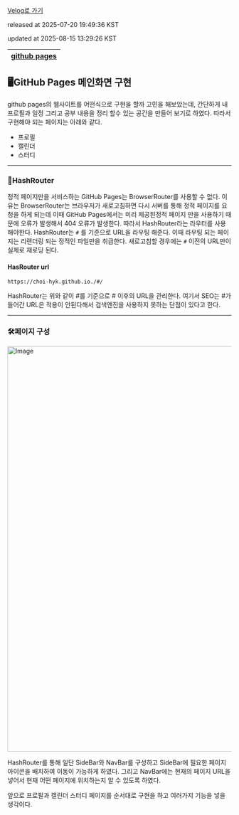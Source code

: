 [Velog로 가기](https://velog.io/@choi-hyk/GitHub-Pages-메인화면-구현하기)

released at 2025-07-20 19:49:36 KST

updated at 2025-08-15 13:29:26 KST

|[github pages](https://velog.io/tags/github-pages)|
|----|

## 🖥️GitHub Pages 메인화면 구현

github pages의 웹사이트를 어떤식으로 구현을 할까 고민을 해보았는데, 간단하게 내 프로필과 일정 그리고 공부 내용을 정리 할수 있는 공간을 만들어 보기로 하였다. 따라서 구현해야 되는 페이지는 아래와 같다.

- 프로필
- 캘린더
- 스터디

---

### 📁HashRouter

정적 페이지만을 서비스하는 GitHub Pages는 BrowserRouter를 사용할 수 없다. 이유는 BrowserRouter는 브라우저가 새로고침하면 다시 서버를 통해 정적 페이지를 요청을 하게 되는데 이때 GitHub Pages에서는 미리 제공된정적 페이지 만을 사용하기 때문에 오류가 발생해서 404 오류가 발생한다.
따라서 HashRouter라는 라우터를 사용해야한다. HashRouter는 `#` 를 기준으로 URL을 라우팅 해준다. 이때 라우팅 되는 페이지는 리렌더링 되는 정적인 파일만을 취급한다. 새로고침할 경우에는 `#` 이전의 URL만이 실제로 재로딩 된다. 

#### HasRouter url

```
https://choi-hyk.github.io./#/
```

HashRouter는 위와 같이 #를 기준으로 # 이후의 URL을 관리한다.
여기서 SEO는 #가 들어간 URL은 적용이 안된다해서 검색엔진을 사용하지 못하는 단점이 있다고 한다.

---

### 🛠️페이지 구성

<img width="1899" height="912" alt="Image" src="https://github.com/user-attachments/assets/67e54a44-1d1b-4d72-a1f3-fc3c1673ad58" />

HashRouter를 통해 일단 SideBar와 NavBar를 구성하고 SideBar에 필요한 페이지 아이콘을 배치하여 이동이 가능하게 하였다. 그리고 NavBar에는 현재의 페이지 URL을 넣어서 현재 어떤 페이지에 위치하는지 알 수 있도록 하였다.

앞으로 프로필과 캘린더 스터디 페이지를 순서대로 구현을 하고 여러가지 기능을 넣을 생각이다.
